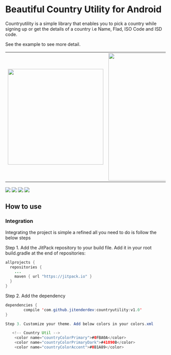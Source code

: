 
# Beautiful Country Utility for Android


Countryutility is a simple library that enables you to pick a country while signing up or get the details of a country i.e Name, Flad, ISO Code and ISD code.

See the example to see more detail.

<table align="center">
    <tr>
        <td>
            <img src="https://raw.githubusercontent.com/jitenderdev/countryutility/master/screenshots/1.png" height="300" height="500"/>
        </td>
        <td>
            <img src="https://raw.githubusercontent.com/jitenderdev/countryutility/master/screenshots/2.png" height="400" height="500" />
        </td>
         <td>
            <img src="https://raw.githubusercontent.com/jitenderdev/countryutility/master/screenshots/3.png" height="400" height="500" />
        </td>
        <td>
            <img src="https://raw.githubusercontent.com/jitenderdev/countryutility/master/screenshots/4.png" height="400" height="500" />
        </td>
    </tr>
</table>

![](https://raw.githubusercontent.com/jitenderdev/countryutility/master/screenshots/1.png)
![](https://raw.githubusercontent.com/jitenderdev/countryutility/master/screenshots/2.png)
![](https://raw.githubusercontent.com/jitenderdev/countryutility/master/screenshots/3.png)
![](https://raw.githubusercontent.com/jitenderdev/countryutility/master/screenshots/4.png)

## How to use

### Integration

Integrating the project is simple a refined all you need to do is follow the below steps

Step 1\. Add the JitPack repository to your build file. Add it in your root build.gradle at the end of repositories:

```java
allprojects {
  repositories {
    ...
    maven { url "https://jitpack.io" }
  }
}
```

Step 2\. Add the dependency

```java
dependencies {
        compile 'com.github.jitenderdev:countryutility:v1.0'
}

Step 3. Customize your theme. Add below colors in your colors.xml

   <!-- Country Util -->
    <color name="countryColorPrimary">#0FBA0A</color>
    <color name="countryColorPrimaryDark">#41890B</color>
    <color name="countryColorAccent">#0B1A89</color>

